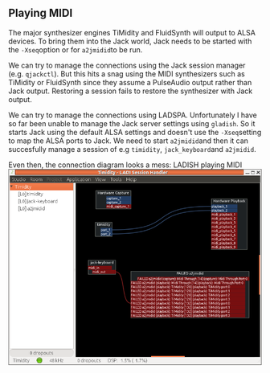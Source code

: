 
##  Playing MIDI 


The major synthesizer engines TiMidity and FluidSynth
will output to ALSA devices. To bring them into the
Jack world, Jack needs to be started with the `-Xseq`option or for `a2jmidid`to be run.


We can try to manage the connections using the Jack
session manager (e.g. `qjackctl`).
But this hits a snag using the MIDI synthesizers
such as TiMidity or FluidSynth
since they assume a PulseAudio output rather
than Jack output.
Restoring a session fails to restore the synthesizer
with Jack output.


We can try to manage the connections using LADSPA.
Unfortunately I have so far been unable to manage
the Jack server settings using `gladish`.
So it starts Jack using the default ALSA settings
and doesn't use the `-Xseq`setting
to map the ALSA ports to Jack.
We need to start `a2jmidid`and then it can succesfully manage a session of e.g `timidity`, `jack_keyboard`and `a2jmidid`.


Even then, the connection diagram looks a mess:
LADISH playing MIDI![alt text](ladish-mess.png)
